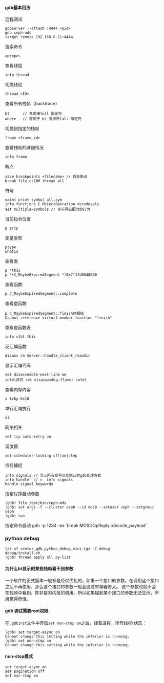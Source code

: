 #### gdb基本用法

远程调试

    gdbserver --attach :4444 <pid>
    gdb ceph-mds
    target remote 192.168.0.11:4444
    
搜索命令

    apropos 
    
查看线程

    info thread

切换线程

    thread <ID> 

查看所有栈帧（backtrace）

    bt      // 考虑用full 限定符
    where   // 等同于 bt 考虑用full 限定符
    
切换到指定的栈帧

    frame <frame_id>
    
查看栈帧的详细情况

    info frame

断点

    save breakpoints <filename> // 保存断点
    break file.c:100 thread all
    
符号

    maint print symbol all.sym 
    info functions C_ObjectOperation_decodevals
    set multiple-symbols // 多符号匹配时的行为


当前指令位置

    
    p $rip
    
变量类型
    
    ptype
    whatis
    
查看类
    
    p *this
    p *(C_MaybeExpiredSegment *)0x7f17d08d8560
    
查看函数

    p C_MaybeExpiredSegment::complete
    
查看虚函数

    p C_MaybeExpiredSegment::finish时报错
    Cannot reference virtual member function "finish"
    
查看虚函数表

    info vtbl this
    
反汇编函数
    
    disass /m Server::handle_client_readdir
    
显示汇编代码

    set disassemble-next-line on
    intel格式	set disassembly-flavor intel
    
查看内存内容

    x $rbp-0x18
    
单行汇编执行

    si
    
网络相关

    set tcp auto-retry on
    
调度器

    set scheduler-locking off|on|step
    
信号捕捉

    info signals // 显示所有信号以及默认的gdb处理方式
    info handle  // =  info signals
    handle signal keywords
    
指定程序启动参数

    (gdb) file /opt/bin/ceph-mds
    (gdb) set args -f --cluster ceph --id mds0 --setuser ceph --setgroup ceph
    (gdb) run
    
指定命令启动
    gdb -p 1234 -ex 'break MOSDOpReply::decode_payload'

### python debug

    tar xf centos_gdb_python_debug_mini.tgz -C debug
    debug/install.sh
    (gdb) thread apply all py-list


#### 为什么bt显示的某些栈帧看不到参数

一个软件的正式版本一般都是经过优化的，如果一个接口的参数，在调用这个接口之后不再使用，那么这个接口的参数一般会通过寄存器传入。
这个参数也就不会在栈帧中看到，除非是对内层的调用。所以如果碰到某个接口的参数无法显示，不用觉得奇怪。

####  gdb 调试需要root权限

#### 

在`.gdbinit`文件中开启`set non-stop on`之后，挂载进程，所有线程t状态：
```
(gdb) set target-async on
Cannot change this setting while the inferior is running.
(gdb) set non-stop on
Cannot change this setting while the inferior is running.
```

#### non-stop模式
```
set target-async on
set pagination off
set non-stop on
```
